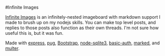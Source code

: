 #Infinite Images

[Infinite Images](https://infiniteimages.herokuapp.com/) is an infinitely-nested imageboard with markdown support I made to brush up on my nodejs skills. You can make top level posts, and replies to those posts also function as their own threads. I'm not sure how useful this is, but it was fun. 

Made with [express](http://expressjs.com/), [pug](https://pugjs.org/api/getting-started.html), [Bootstrap](https://getbootstrap.com/), [node-sqlite3](https://github.com/mapbox/node-sqlite3), [basic-auth](https://www.npmjs.com/package/basic-auth), [marked](https://www.npmjs.com/package/marked), and [multer](https://www.npmjs.com/package/multer).